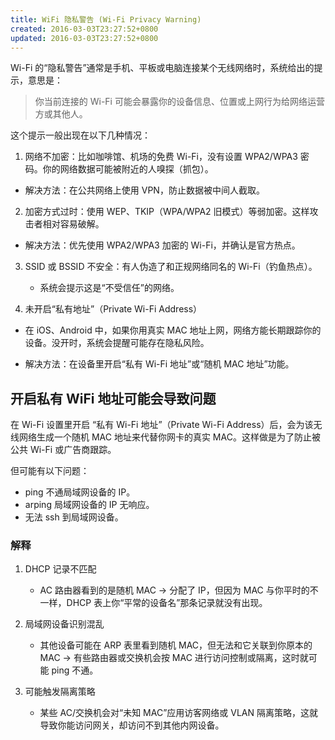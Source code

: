 ```yaml
---
title: WiFi 隐私警告 (Wi-Fi Privacy Warning)
created: 2016-03-03T23:27:52+0800
updated: 2016-03-03T23:27:52+0800
---
```



Wi-Fi 的“隐私警告”通常是手机、平板或电脑连接某个无线网络时，系统给出的提示，意思是：

> 你当前连接的 Wi-Fi 可能会暴露你的设备信息、位置或上网行为给网络运营方或其他人。

这个提示一般出现在以下几种情况：

1. 网络不加密：比如咖啡馆、机场的免费 Wi-Fi，没有设置 WPA2/WPA3 密码。你的网络数据可能被附近的人嗅探（抓包）。
  * 解决方法：在公共网络上使用 VPN，防止数据被中间人截取。

2. 加密方式过时：使用 WEP、TKIP（WPA/WPA2 旧模式）等弱加密。这样攻击者相对容易破解。
  - 解决方法：优先使用 WPA2/WPA3 加密的 Wi-Fi，并确认是官方热点。

3. SSID 或 BSSID 不安全：有人伪造了和正规网络同名的 Wi-Fi（钓鱼热点）。
   * 系统会提示这是“不受信任”的网络。

4. 未开启“私有地址”（Private Wi-Fi Address）
  * 在 iOS、Android 中，如果你用真实 MAC 地址上网，网络方能长期跟踪你的设备。没开时，系统会提醒可能存在隐私风险。
  - 解决方法：在设备里开启“私有 Wi-Fi 地址”或“随机 MAC 地址”功能。

## 开启私有 WiFi 地址可能会导致问题

在 Wi-Fi 设置里开启 “私有 Wi-Fi 地址”（Private Wi-Fi Address）后，会为该无线网络生成一个随机 MAC 地址来代替你网卡的真实 MAC。这样做是为了防止被公共 Wi-Fi 或广告商跟踪。

但可能有以下问题：

- ping 不通局域网设备的 IP。
- arping 局域网设备的 IP 无响应。
- 无法 ssh 到局域网设备。

### 解释

1. DHCP 记录不匹配
   * AC 路由器看到的是随机 MAC → 分配了 IP，但因为 MAC 与你平时的不一样，DHCP 表上你“平常的设备名”那条记录就没有出现。

2. 局域网设备识别混乱
   * 其他设备可能在 ARP 表里看到随机 MAC，但无法和它关联到你原本的 MAC → 有些路由器或交换机会按 MAC 进行访问控制或隔离，这时就可能 ping 不通。

3. 可能触发隔离策略
   * 某些 AC/交换机会对“未知 MAC”应用访客网络或 VLAN 隔离策略，这就导致你能访问网关，却访问不到其他内网设备。
